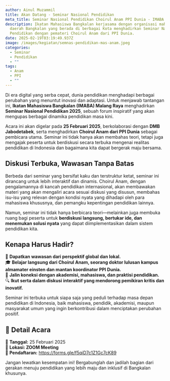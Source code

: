 ```yaml
---
author: Ainul Muzammil
title: Akan Datang - Seminar Nasional Pendidikan
meta_title: Seminar Nasional Pendidikan Choirul Anam PPI Dunia - IMABA
description: Ikatan Mahasiswa Bangkalan kerjasama dengan organisasi mahasiswa
  daerah Bangkalan yang berada di berbagai Kota menghadirkan Seminar Nasional
  Pendidikan dengan pemateri Choirul Anam dari PPI Dunia.
date: 2025-02-19T03:19:49.937Z
image: /images/kegiatan/semnas-pendidikan-mas-anam.jpeg
categories:
  - Seminar
  - Pendidikan
  - ""
tags:
  - Anam
  - PPI
  - ""
---
```

Di era digital yang serba cepat, dunia pendidikan menghadapi berbagai perubahan yang menuntut inovasi dan adaptasi. Untuk menjawab tantangan ini, **Ikatan Mahasiswa Bangkalan (IMABA) Malang Raya** menghadirkan **Seminar Nasional Pendidikan 2025**, sebuah forum inspiratif yang akan mengupas berbagai dinamika pendidikan masa kini.  

Acara ini akan digelar pada **25 Februari 2025**, berkolaborasi dengan **DMB Jabodetabek**, serta menghadirkan **Choirul Anam dari PPI Dunia** sebagai pembicara utama. Seminar ini tidak hanya akan membahas teori, tetapi juga mengajak peserta untuk berdiskusi secara terbuka mengenai realitas pendidikan di Indonesia dan bagaimana kita dapat bergerak maju bersama.  

## **Diskusi Terbuka, Wawasan Tanpa Batas**

Berbeda dari seminar yang bersifat kaku dan terstruktur ketat, seminar ini dirancang untuk lebih interaktif dan dinamis. Choirul Anam, dengan pengalamannya di kancah pendidikan internasional, akan membawakan materi yang akan mengaliri acara sesuai diskusi yang disusun, membahas isu-isu yang relevan dengan kondisi nyata yang dihadapi oleh para mahasiswa khususnya, dan pemangku kepentingan pendidikan lainnya.

Namun, seminar ini tidak hanya berbicara teori—melainkan juga membuka ruang bagi peserta untuk **berdiskusi langsung, bertukar ide, dan menemukan solusi nyata** yang dapat diimplementasikan dalam sistem pendidikan kita.  

## **Kenapa Harus Hadir?**

📢 **Dapatkan wawasan dari perspektif global dan lokal.**\
🎓 **Belajar langsung dari Choirul Anam, seorang doktor lulusan kampus almamater einsten dan mantan koordinator PPI Dunia.**\
🤝 **Jalin koneksi dengan akademisi, mahasiswa, dan praktisi pendidikan.**\
🔍 **Ikut serta dalam diskusi interaktif yang mendorong pemikiran kritis dan inovatif.**  

Seminar ini terbuka untuk siapa saja yang peduli terhadap masa depan pendidikan di Indonesia, baik mahasiswa, pendidik, akademisi, maupun masyarakat umum yang ingin berkontribusi dalam menciptakan perubahan positif.  

## **📌 Detail Acara**

📅 **Tanggal:** 25 Februari 2025\
📍 **Lokasi: ZOOM Meeting**\
📲 **Pendaftaran:** <https://forms.gle/f5qiD7c1Z1Gc7cK89>  

Jangan lewatkan kesempatan ini! Bergabunglah dan jadilah bagian dari gerakan menuju pendidikan yang lebih maju dan inklusif di Bangkalan khusunya.